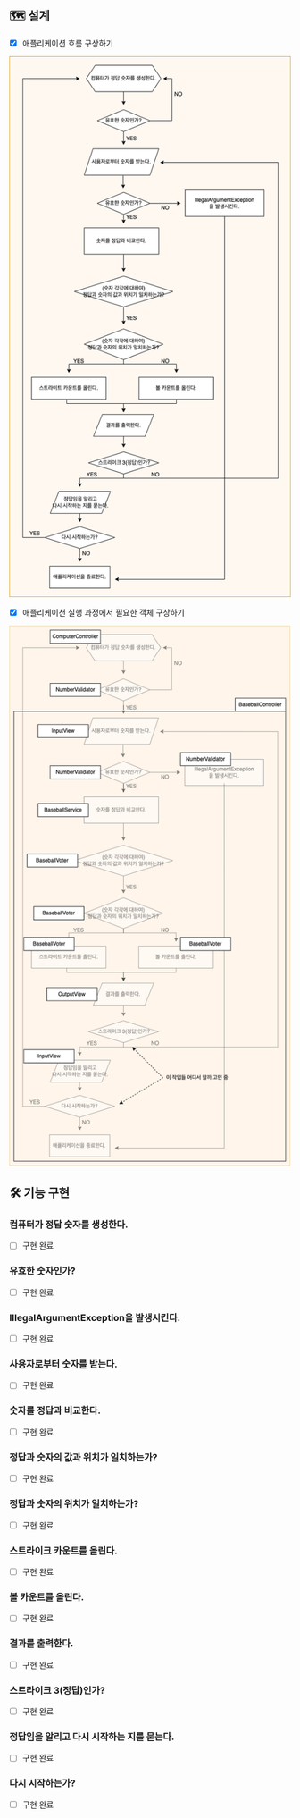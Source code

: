 ## 🗺 설계
* [x] 애플리케이션 흐름 구상하기

![](application-flow-blueprint.png)

* [x] 애플리케이션 실행 과정에서 필요한 객체 구상하기

![](application-object-blueprint.png)

## 🛠 기능 구현

### 컴퓨터가 정답 숫자를 생성한다.
* [ ] 구현 완료

### 유효한 숫자인가?
* [ ] 구현 완료

### IllegalArgumentException을 발생시킨다.
* [ ] 구현 완료

### 사용자로부터 숫자를 받는다.
* [ ] 구현 완료

### 숫자를 정답과 비교한다.
* [ ] 구현 완료

### 정답과 숫자의 값과 위치가 일치하는가?
* [ ] 구현 완료

### 정답과 숫자의 위치가 일치하는가?
* [ ] 구현 완료

### 스트라이크 카운트를 올린다.
* [ ] 구현 완료

### 볼 카운트를 올린다.
* [ ] 구현 완료

### 결과를 출력한다.
* [ ] 구현 완료

### 스트라이크 3(정답)인가?
* [ ] 구현 완료

### 정답임을 알리고 다시 시작하는 지를 묻는다.
* [ ] 구현 완료

### 다시 시작하는가?
* [ ] 구현 완료
